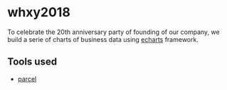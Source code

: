 # whxy2018
To celebrate the 20th anniversary party of founding of our company, we build a serie of charts of business data using [echarts](http://echarts.baidu.com/) framework.

## Tools used
- [parcel](https://parceljs.org/)
